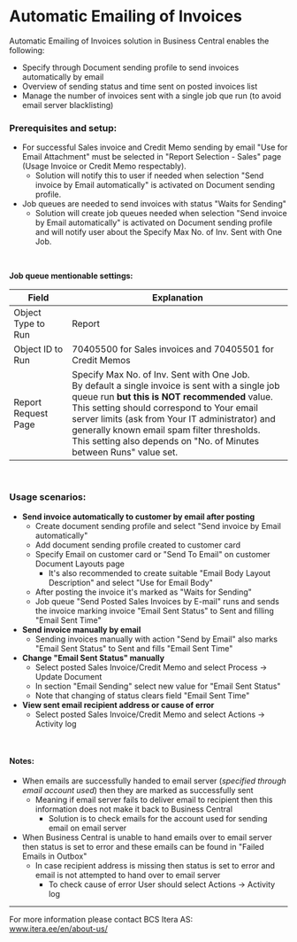 # Automatic Emailing of Invoices
Automatic Emailing of Invoices solution in Business Central enables the following: 
- Specify through Document sending profile to send invoices automatically by email
- Overview of sending status and time sent on posted invoices list
- Manage the number of invoices sent with a single job que run (to avoid email server blacklisting)


### Prerequisites and setup:
- For successful Sales invoice and Credit Memo sending by email "Use for Email Attachment" must be selected in "Report Selection - Sales" page (Usage Invoice or Credit Memo respectably).
  - Solution will notify this to user if needed when selection "Send invoice by Email automatically" is activated on Document sending profile.
- Job queues are needed to send invoices with status "Waits for Sending"
  - Solution will create job queues needed when selection "Send invoice by Email automatically" is activated on Document sending profile and will notify user about the Specify Max No. of Inv. Sent with One Job.
<br>
  
**Job queue mentionable settings:**
  
|Field|Explanation|
|---|---|
|Object Type to Run|Report|
|Object ID to Run|70405500 for Sales invoices and 70405501 for Credit Memos|
|Report Request Page|Specify Max No. of Inv. Sent with One Job.<br>By default a single invoice is sent with a single job queue run **but this is NOT recommended** value.<br>This setting should correspond to Your email server limits (ask from Your IT administrator) and generally known email spam filter thresholds.<br>This setting also depends on "No. of Minutes between Runs" value set. |

<br>
  
### Usage scenarios:
- **Send invoice automatically to customer by email after posting**
  - Create document sending profile and select "Send invoice by Email automatically"
  - Add document sending profile created to customer card
  - Specify Email on customer card or "Send To Email" on customer Document Layouts page
    - It's also recommended to create suitable "Email Body Layout Description" and select "Use for Email Body"
  - After posting the invoice it's marked as "Waits for Sending"
  - Job queue "Send Posted Sales Invoices by E-mail" runs and sends the invoice marking invoice "Email Sent Status" to Sent and filling "Email Sent Time"
- **Send invoice manually by email**
  - Sending invoices manually with action "Send by Email" also marks "Email Sent Status" to Sent and fills "Email Sent Time"
- **Change "Email Sent Status" manually**
  -  Select posted Sales Invoice/Credit Memo and select Process -> Update Document
  -  In section "Email Sending" select new value for "Email Sent Status"
    - Note that changing of status clears field "Email Sent Time"
- **View sent email recipient address or cause of error**
  - Select posted Sales Invoice/Credit Memo and select Actions -> Activity log
<br>
  
#### Notes:
- When emails are successfully handed to email server (_specified through email account used_) then they are marked as successfully sent
  - Meaning if email server fails to deliver email to recipient then this information does not make it back to Business Central
    - Solution is to check emails for the account used for sending email on email server
- When Business Central is unable to hand emails over to email server then status is set to error and these emails can be found in "Failed Emails in Outbox"
  - In case recipient address is missing then status is set to error and email is not attempted to hand over to email server
    - To check cause of error User should select Actions -> Activity log


  
  
---

For more information please contact BCS Itera AS:  
<a href="https://www.itera.ee/en/about-us/" target="_blank">www.itera.ee/en/about-us/</a>
